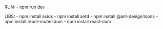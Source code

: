 RUN: - npm run dev

LIBS: 
     - npm install axios
     - npm install antd
     - npm install @ant-design/icons
     - npm install react-router-dom
     - npm install react-dom